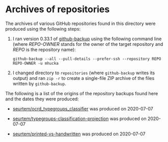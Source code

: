 Archives of repositories
========================

The archives of various GitHub repositories found in this directory were produced using the following steps:

1. I ran version 0.33.1 of [github-backup](https://pypi.org/project/github-backup/) using the following command line (where _REPO-OWNER_ stands for the owner of the target repository and _REPO_ is the repository name):  
    ```
    github-backup --all --pull-details --prefer-ssh --repository REPO REPO-OWNER -u mhucka
    ```
2. I changed directory to `repositories` (where `github-backup` writes its output) and ran `zip -r` to create a single-file ZIP archive of the files written by `github-backup`.

The following is a list of the origins of the repository backups found here and the dates they were produced:

* [seurtem/ocrd_typegroups_classifier](https://github.com/seurtem/ocrd_typegroups_classifier) was produced on 2020-07-07 

* [seurtem/typegroups-classification-projection](https://github.com/seurtem/typegroups-classification-projection) was produced on 2020-07-07 

* [seurtem/printed-vs-handwritten](https://github.com/seurtem/printed-vs-handwritten) was produced on 2020-07-07 

